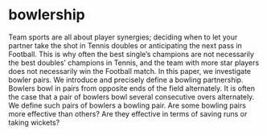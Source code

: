 # bowlership
Team sports are all about player synergies; deciding when to let your partner take the shot in Tennis doubles or anticipating the next pass in Football. This is why often the best single’s champions are not necessarily the best doubles’ champions in Tennis, and the team with more star players does not necessarily win the Football match. In this paper, we investigate bowler pairs. We introduce and precisely define a bowling partnership. Bowlers bowl in pairs from opposite ends of the field alternately. It is often the case that a pair of bowlers bowl several consecutive overs alternately. We define such pairs of bowlers a bowling pair. Are some bowling pairs more effective than others? Are they effective in terms of saving runs or taking wickets?
